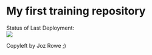 # My first training repository

Status of Last Deployment:<br>
<img src="https://github.com/jozrowe/training/workflows/My-GitHubActions-Basics/badge.svg?branch=master"><br>

Copyleft by Joz Rowe ;)
